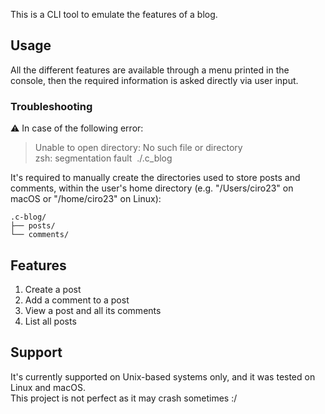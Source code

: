 This is a CLI tool to emulate the features of a blog.

## Usage

All the different features are available through a menu printed in the console, then the required information is asked directly via user input.  

### Troubleshooting

⚠️ In case of the following error:
>Unable to open directory: No such file or directory  
zsh: segmentation fault  ./.c_blog

It's required to manually create the directories used to store posts and comments, within the user's home directory (e.g. "/Users/ciro23" on macOS or "/home/ciro23" on Linux):
```
.c-blog/
├── posts/
└── comments/
```

## Features

1. Create a post
2. Add a comment to a post
3. View a post and all its comments
4. List all posts

## Support

It's currently supported on Unix-based systems only, and it was tested on Linux and macOS.  
This project is not perfect as it may crash sometimes :/

